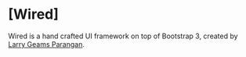 # [Wired] 
Wired is a hand crafted UI framework on top of Bootstrap 3, created by [Larry Geams Parangan](http://larrygeams.com).
